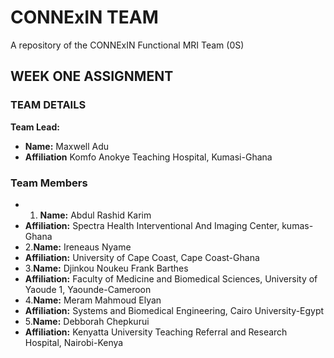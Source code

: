 # CONNExIN TEAM
A repository of the CONNExIN Functional MRI Team (0S)

## WEEK ONE ASSIGNMENT
### TEAM DETAILS 
**Team Lead:**
- **Name:** Maxwell Adu
- **Affiliation** Komfo Anokye Teaching Hospital, Kumasi-Ghana 

### Team Members 
- 1. **Name:** Abdul Rashid Karim
-  **Affiliation:** Spectra Health Interventional And Imaging Center, kumas-Ghana  
- 2.**Name:** Ireneaus Nyame 
- **Affiliation:** University of Cape Coast, Cape Coast-Ghana
- 3.**Name:** Djinkou Noukeu Frank Barthes
- **Affiliation:** Faculty of Medicine and Biomedical Sciences, University of Yaoude 1, Yaounde-Cameroon 
- 4.**Name:** Meram Mahmoud Elyan 
- **Affiliation:** Systems and Biomedical Engineering, Cairo University-Egypt
- 5.**Name:** Debborah Chepkurui
- **Affiliation:** Kenyatta University Teaching Referral and Research Hospital, Nairobi-Kenya 

